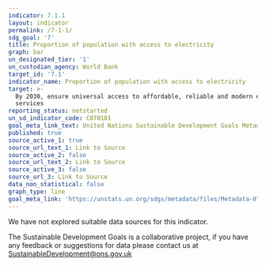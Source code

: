 ```yaml
---
indicator: 7.1.1
layout: indicator
permalink: /7-1-1/
sdg_goal: '7'
title: Proportion of population with access to electricity
graph: bar
un_designated_tier: '1'
un_custodian_agency: World Bank
target_id: '7.1'
indicator_name: Proportion of population with access to electricity
target: >-
  By 2030, ensure universal access to affordable, reliable and modern energy
  services
reporting_status: notstarted
un_sd_indicator_code: C070101
goal_meta_link_text: United Nations Sustainable Development Goals Metadata (pdf 110kB)
published: true
source_active_1: true
source_url_text_1: Link to Source
source_active_2: false
source_url_text_2: Link to Source
source_active_3: false
source_url_3: Link to Source
data_non_statistical: false
graph_type: line
goal_meta_link: 'https://unstats.un.org/sdgs/metadata/files/Metadata-07-01-01.pdf'
---
```


We have not explored suitable data sources for this indicator. 

The Sustainable Development Goals is a collaborative project, if you have any feedback or suggestions for data please contact us at <SustainableDevelopment@ons.gov.uk>
